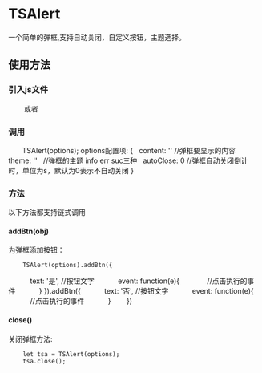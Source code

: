 # TSAlert
一个简单的弹框,支持自动关闭，自定义按钮，主题选择。
## 使用方法
### 引入js文件

         <script src="../TSAlert.js"></script>或者<script src="../TSAlert.min.js"></script>
### 调用

        TSAlert(options);
options配置项:
  {
    content: '' //弹框要显示的内容
    theme: ''   //弹框的主题 info err suc三种
    autoClose: 0 //弹框自动关闭倒计时，单位为s，默认为0表示不自动关闭
  }
### 方法
以下方法都支持链式调用
#### addBtn(obj)
为弹框添加按钮：

        TSAlert(options).addBtn({
            text: '是',  //按钮文字
            event: function(e){
              //点击执行的事件
            }
        }).addBtn({
            text: '否',  //按钮文字
            event: function(e){
              //点击执行的事件
            }
        })
#### close()
关闭弹框方法:

        let tsa = TSAlert(options);
        tsa.close();

